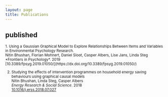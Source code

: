 ```yaml
---
layout: page
title: Publications
---
```


## published
<small>
1. Using a Gaussian Graphical Model to Explore Relationships Between Items and Variables in Environmental Psychology Research. <br>
Nitin Bhushan, Florian Mohnert, Daniel Sloot, Casper Albers, Lise Jans, Linda Steg<br>
*Frontiers in Psychology*. 2019 <br>
[10.3389/fpsyg.2019.01050/](https://dx.doi.org/10.3389/fpsyg.2019.01050/)<br>

2. Studying the effects of intervention programmes on household energy saving behaviours using graphical causal models<br>
Nitin Bhushan, Linda Steg, Casper Albers<br>
*Energy Research & Social Science*. 2018 <br>
[10.1016/j.erss.2018.07.027](https://doi.org/10.1016/j.erss.2018.07.027)

